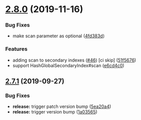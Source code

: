 # [2.8.0](https://github.com/balmbees/dynamo-types/compare/v2.7.1...v2.8.0) (2019-11-16)


### Bug Fixes

* make scan parameter as optional ([4fd383d](https://github.com/balmbees/dynamo-types/commit/4fd383dfb2f15614e746b37dd3bfd77ff2a38824))


### Features

* adding scan to secondary indexes ([#46](https://github.com/balmbees/dynamo-types/issues/46)) [ci skip] ([51f5676](https://github.com/balmbees/dynamo-types/commit/51f5676b14d384774d4fe209049aaeaa1fdd386a))
* support HashGlobalSecondaryIndex#scan ([e6cd4c0](https://github.com/balmbees/dynamo-types/commit/e6cd4c047c9b6828b96755e0ea988601e203ff50))

## [2.7.1](https://github.com/balmbees/dynamo-types/compare/v2.7.0...v2.7.1) (2019-09-27)


### Bug Fixes

* **release:** trigger patch version bump ([5ea20a4](https://github.com/balmbees/dynamo-types/commit/5ea20a4))
* **release:** trigger version bump ([1a03565](https://github.com/balmbees/dynamo-types/commit/1a03565))
